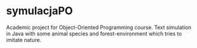 # symulacjaPO
Academic project for Object-Oriented Programming course. 
Text simulation in Java with some animal species and forest-environment which tries to imitate nature.
